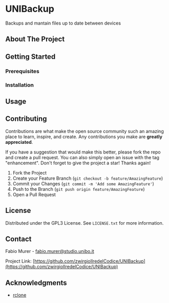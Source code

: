 # UNIBackup

Backups and mantain files up to date between devices


## About The Project


## Getting Started


### Prerequisites


### Installation


## Usage



## Contributing

Contributions are what make the open source community such an amazing place to learn, inspire, and create. Any contributions you make are **greatly appreciated**.

If you have a suggestion that would make this better, please fork the repo and create a pull request. You can also simply open an issue with the tag "enhancement".
Don't forget to give the project a star! Thanks again!

1. Fork the Project
2. Create your Feature Branch (`git checkout -b feature/AmazingFeature`)
3. Commit your Changes (`git commit -m 'Add some AmazingFeature'`)
4. Push to the Branch (`git push origin feature/AmazingFeature`)
5. Open a Pull Request


## License

Distributed under the GPL3 License. See `LICENSE.txt` for more information.


## Contact

Fabio Murer - fabio.murer@studio.unibo.it

Project Link: [https://github.com/zwirgioIlredelCodice/UNIBackup](https://github.com/zwirgioIlredelCodice/UNIBackup)


## Acknowledgments

* [rclone](https://rclone.org/)


